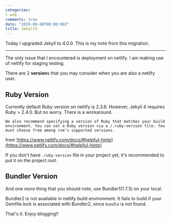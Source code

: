 ```yaml
---
categories:
- web
comments: true
date: "2019-09-08T00:00:00Z"
title: Jekyll4
---
```


Today I upgraded Jekyll to 4.0.0.
This is my note from this migration.

---

The only issue that I encountered is deployment on netlify.
I am making use of netlify for staging testing.

There are 2 **version**s that you may consider when you are also a netlify user.

## Ruby Version

Currently default Ruby version on netlify is 2.3.6. However, Jekyll 4 requires Ruby > 2.4.0.
But no worry. There is a workaround.

    We also recommend specifying a version of Ruby that matches your build environment. You can set a Ruby version via a /.ruby-version file. You must choose from among rvm’s supported versions.

from [https://www.netlify.com/docs/#helpful-hints](https://www.netlify.com/docs/#helpful-hints)

If you don't have `.ruby-version` file in your project yet, it's recommended to put it on the project root.

## Bundler Version

And one more thing that you should note, use Bundler1(1.7.3) on your local.

Bundler2 is not available in netlify build environment. It fails to build if your Gemfile.lock is associated with Bundler2, since `bundle` is not found.

That's it. Enjoy blogging!!
